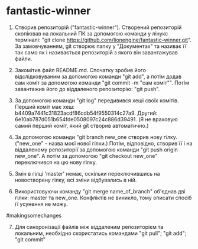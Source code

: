 # fantastic-winner

1. Створив репозиторій ("fantastic-winner"). Створений репозиторій скопіював на локальний ПК за допомогою команди у лінукс терміналі: "git clone https://github.com/lionengine/fantastic-winner.git". За замовчуванням, git створює папку у "Документах" та називає її так само як і називається репозиторій з якого він завантажував файли.

2. Закомітив файл README.md. Спочатку зробив його відслідковуваним за допомогою команди "git add", а потім додав сам коміт за допомогою команди "git commit -m "сам коміт"". Потім завантажив його до віддаленого репозиторію: "git push".

3. За допомогою команди "git log" передивився хеші своїх комітів. Перший коміт має хеш: b4409a7441c31823acdf86cdb54f9550314c27a9. Другий: 6e10ab787d051b654fde0508097c24c886d39491. (Я не враховую самий перший коміт, який git створив автоматично.)

4. За допомогою команди "git branch new_one створив нову гілку. ("new_one" - назва моєї нової гілки.) Потім, відповідно, створив її і на віддаленому репозиторії за допомогою команди "git push origin new_one". А потім за допомогою "git checkout new_one" переключився на цю нову гілку.

5. Змін в гілці 'master' немає, оскільки переключившись на новостворену гілку, всі зміни відбувались в ній. 

6. Використовуючи команду "git merge name_of_branch" об'єднав дві гілки: master та new_one. Конфліктів не виникло, тому описати спосіб її усунення не можу. 

#makingsomechanges

7. Для синхронізації файлів між віддаленим репозиторієм та локальним, необхідно скористатись командами "git pull"; "git add"; "git commit"
